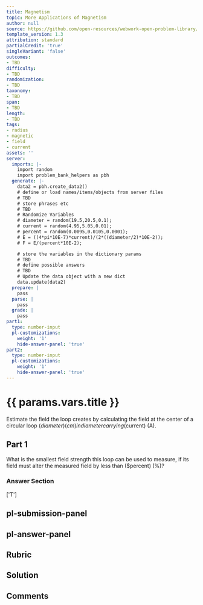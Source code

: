 ```yaml
---
title: Magnetism
topic: More Applications of Magnetism
author: null
source: https://github.com/open-resources/webwork-open-problem-library/tree/master/Contrib/BrockPhysics/College_Physics_Urone/22.Magnetism/22-11.More_Applications_of_Magnetism/NU_U17_22_11_010.pg
template_version: 1.3
attribution: standard
partialCredit: 'true'
singleVariant: 'false'
outcomes:
- TBD
difficulty:
- TBD
randomization:
- TBD
taxonomy:
- TBD
span:
- TBD
length:
- TBD
tags:
- radius
- magnetic
- field
- current
assets: ''
server:
  imports: |-
    import random
    import problem_bank_helpers as pbh
  generate: |-
    data2 = pbh.create_data2()
    # define or load names/items/objects from server files
    # TBD
    # store phrases etc
    # TBD
    # Randomize Variables
    # diameter = random(19.5,20.5,0.1);
    # current = random(4.95,5.05,0.01);
    # percent = random(0.0095,0.0105,0.0001);
    # E = ((4*pi*10E-7)*current)/(2*((diameter/2)*10E-2));
    # F = E/(percent*10E-2);

    # store the variables in the dictionary params
    # TBD
    # define possible answers
    # TBD
    # Update the data object with a new dict
    data.update(data2)
  prepare: |
    pass
  parse: |
    pass
  grade: |
    pass
part1:
  type: number-input
  pl-customizations:
    weight: '1'
    hide-answer-panel: 'true'
part2:
  type: number-input
  pl-customizations:
    weight: '1'
    hide-answer-panel: 'true'
---
```


# {{ params.vars.title }} 


Estimate the field the loop creates by calculating the field at the center of a circular loop ($diameter) (cm) in diameter carrying ($current) (A).

## Part 1 
What is the smallest field strength this loop can be used to measure, if its field must alter the measured field by less than ($percent) (%)? 


 ### Answer Section
['T']

## pl-submission-panel 


## pl-answer-panel 


## Rubric 


## Solution 


## Comments 


